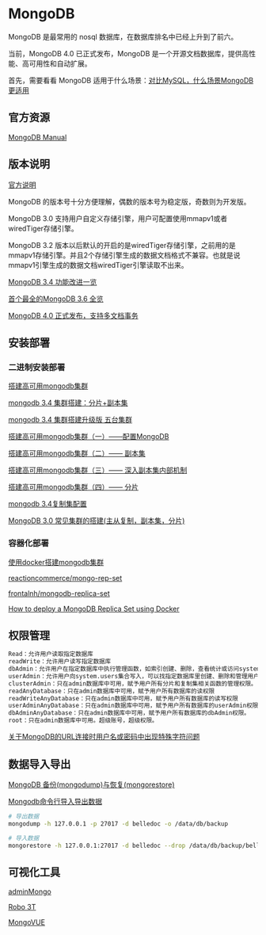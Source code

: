 # MongoDB

MongoDB 是最常用的 nosql 数据库，在数据库排名中已经上升到了前六。

当前，MongoDB 4.0 已正式发布，MongoDB 是一个开源文档数据库，提供高性能、高可用性和自动扩展。

首先，需要看看 MongoDB 适用于什么场景：[对比MySQL，什么场景MongoDB更适用](https://www.cnblogs.com/imhurley/p/6060229.html)

## 官方资源

[MongoDB Manual](https://docs.mongodb.com/manual/)

## 版本说明

[官方说明](https://docs.mongodb.com/manual/release-notes/)

MongoDB 的版本号十分方便理解，偶数的版本号为稳定版，奇数则为开发版。

MongoDB 3.0 支持用户自定义存储引擎，用户可配置使用mmapv1或者wiredTiger存储引擎。

MongoDB 3.2 版本以后默认的开启的是wiredTiger存储引擎，之前用的是mmapv1存储引擎。并且2个存储引擎生成的数据文档格式不兼容。也就是说mmapv1引擎生成的数据文档wiredTiger引擎读取不出来。

[MongoDB 3.4 功能改进一览](http://www.mongoing.com/archives/3586)

[首个最全的MongoDB 3.6 全览](https://segmentfault.com/a/1190000011934989)

[MongoDB 4.0 正式发布，支持多文档事务](https://www.oschina.net/news/97524/mongodb-4-0-released)

## 安装部署

### 二进制安装部署

[搭建高可用mongodb集群](http://www.lanceyan.com/tech/mongodb)

[mongodb 3.4 集群搭建：分片+副本集](http://www.ityouknow.com/mongodb/2017/08/05/mongodb-cluster-setup.html)

[mongodb 3.4 集群搭建升级版 五台集群](https://www.cnblogs.com/ityouknow/p/7566682.html)

[搭建高可用mongodb集群（一）——配置MongoDB](http://www.lanceyan.com/tech/mongodb/mongodb_cluster_1.html)

[搭建高可用mongodb集群（二）—— 副本集](http://www.lanceyan.com/tech/mongodb/mongodb_repset1.html)

[搭建高可用mongodb集群（三）—— 深入副本集内部机制](http://www.lanceyan.com/tech/mongodb_repset2.html)

[搭建高可用mongodb集群（四）—— 分片](http://www.lanceyan.com/tech/arch/mongodb_shard1.html)

[mongodb 3.4复制集配置](https://www.cnblogs.com/shengdimaya/p/6598450.html)

[MongoDB 3.0 常见集群的搭建(主从复制，副本集，分片)](https://blog.csdn.net/canot/article/details/50739359)

### 容器化部署

[使用docker搭建mongodb集群](http://bazingafeng.com/2017/06/19/create-mongodb-replset-cluster-using-docker/)

[reactioncommerce/mongo-rep-set](https://github.com/reactioncommerce/mongo-rep-set)

[frontalnh/mongodb-replica-set](https://github.com/frontalnh/mongodb-replica-set)

[How to deploy a MongoDB Replica Set using Docker](https://towardsdatascience.com/how-to-deploy-a-mongodb-replica-set-using-docker-6d0b9ac00e49)

## 权限管理

```sh
Read：允许用户读取指定数据库
readWrite：允许用户读写指定数据库
dbAdmin：允许用户在指定数据库中执行管理函数，如索引创建、删除，查看统计或访问system.profile
userAdmin：允许用户向system.users集合写入，可以找指定数据库里创建、删除和管理用户
clusterAdmin：只在admin数据库中可用，赋予用户所有分片和复制集相关函数的管理权限。
readAnyDatabase：只在admin数据库中可用，赋予用户所有数据库的读权限
readWriteAnyDatabase：只在admin数据库中可用，赋予用户所有数据库的读写权限
userAdminAnyDatabase：只在admin数据库中可用，赋予用户所有数据库的userAdmin权限
dbAdminAnyDatabase：只在admin数据库中可用，赋予用户所有数据库的dbAdmin权限。
root：只在admin数据库中可用。超级账号，超级权限。
```

[关于MongoDB的URL连接时用户名或密码中出现特殊字符问题](https://blog.csdn.net/u013732444/article/details/78229177)

## 数据导入导出

[MongoDB 备份(mongodump)与恢复(mongorestore)](http://www.runoob.com/mongodb/mongodb-mongodump-mongorestore.html)

[Mongodb命令行导入导出数据](https://blog.csdn.net/cupid_1314/article/details/79153480)

```sh
# 导出数据
mongodump -h 127.0.0.1 -p 27017 -d belledoc -o /data/db/backup

# 导入数据
mongorestore -h 127.0.0.1:27017 -d belledoc --drop /data/db/backup/belledoc -u root -p=mongoDev123 --authenticationDatabase admin
```

## 可视化工具

[adminMongo](https://github.com/mrvautin/adminMongo)

[Robo 3T](https://robomongo.org/)

[MongoVUE](http://mongodb-tools.com/tool/mongovue/)

